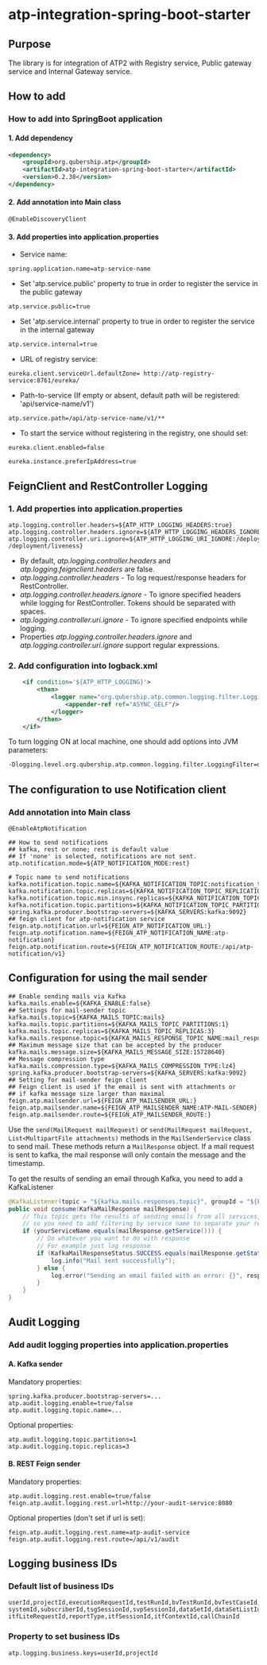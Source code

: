 # atp-integration-spring-boot-starter

## Purpose

The library is for integration of ATP2 with Registry service, Public gateway service and Internal Gateway service.

## How to add

### How to add into SpringBoot application
#### 1. Add dependency

```xml
<dependency>
    <groupId>org.qubership.atp</groupId>
    <artifactId>atp-integration-spring-boot-starter</artifactId>
    <version>0.2.38</version>
</dependency>
```

#### 2. Add annotation into Main class
```text
@EnableDiscoveryClient
```

#### 3. Add properties into application.properties

- Service name:
```properties
spring.application.name=atp-service-name
```

- Set 'atp.service.public' property to true in order to register the service in the public gateway
```properties
atp.service.public=true
```

- Set 'atp.service.internal' property to true in order to register the service in the internal gateway
```properties
atp.service.internal=true
```

- URL of registry service:
```properties
eureka.client.serviceUrl.defaultZone= http://atp-registry-service:8761/eureka/
```

- Path-to-service (If empty or absent, default path will be registered: 'api/service-name/v1')
```properties
atp.service.path=/api/atp-service-name/v1/**
```

- To start the service without registering in the registry, one should set:
```properties
eureka.client.enabled=false
```

```properties
eureka.instance.preferIpAddress=true
```

## FeignClient and RestController Logging
### 1. Add properties into application.properties
```properties
atp.logging.controller.headers=${ATP_HTTP_LOGGING_HEADERS:true}
atp.logging.controller.headers.ignore=${ATP_HTTP_LOGGING_HEADERS_IGNORE:}
atp.logging.controller.uri.ignore=${ATP_HTTP_LOGGING_URI_IGNORE:/deployment/readiness /deployment/liveness}
```

* By default, _atp.logging.controller.headers_ and _atp.logging.feignclient.headers_ are false.
* _atp.logging.controller.headers_ - To log request/response headers for RestController.
* _atp.logging.controller.headers.ignore_ - To ignore specified headers while logging for RestController. Tokens should be separated with spaces.
* _atp.logging.controller.uri.ignore_ - To ignore specified endpoints while logging.
* Properties _atp.logging.controller.headers.ignore_ and _atp.logging.controller.uri.ignore_ support regular expressions.

### 2. Add configuration into logback.xml
```xml
    <if condition='${ATP_HTTP_LOGGING}'>
        <then>
            <logger name="org.qubership.atp.common.logging.filter.LoggingFilter" level="DEBUG" additivity="false">
                <appender-ref ref="ASYNC_GELF"/>
            </logger>
        </then>
    </if>
```

To turn logging ON at local machine, one should add options into JVM parameters:
```bash
-Dlogging.level.org.qubership.atp.common.logging.filter.LoggingFilter=debug
```

## The configuration to use Notification client

### Add annotation into Main class
```text
@EnableAtpNotification
```

```properties
## How to send notifications
## kafka, rest or none; rest is default value
## If 'none' is selected, notifications are not sent.
atp.notification.mode=${ATP_NOTIFICATION_MODE:rest}

# Topic name to send notifications
kafka.notification.topic.name=${KAFKA_NOTIFICATION_TOPIC:notification_topic}
kafka.notification.topic.replicas=${KAFKA_NOTIFICATION_TOPIC_REPLICATION_FACTOR:3}
kafka.notification.topic.min.insync.replicas=${KAFKA_NOTIFICATION_TOPIC_MIN_INSYNC_REPLICATION_FACTOR:3}
kafka.notification.topic.partitions=${KAFKA_NOTIFICATION_TOPIC_PARTITIONS:1}
spring.kafka.producer.bootstrap-servers=${KAFKA_SERVERS:kafka:9092}
## feign client for atp-notification service
feign.atp.notification.url=${FEIGN_ATP_NOTIFICATION_URL:}
feign.atp.notification.name=${FEIGN_ATP_NOTIFICATION_NAME:atp-notification}
feign.atp.notification.route=${FEIGN_ATP_NOTIFICATION_ROUTE:/api/atp-notification/v1}
```

## Configuration for using the mail sender
```properties
## Enable sending mails via Kafka
kafka.mails.enable=${KAFKA_ENABLE:false}
## Settings for mail-sender topic
kafka.mails.topic=${KAFKA_MAILS_TOPIC:mails}
kafka.mails.topic.partitions=${KAFKA_MAILS_TOPIC_PARTITIONS:1}
kafka.mails.topic.replicas=${KAFKA_MAILS_TOPIC_REPLICAS:3}
kafka.mails.response.topic=${KAFKA_MAILS_RESPONSE_TOPIC_NAME:mail_responses}
## Maximum message size that can be accepted by the producer
kafka.mails.message.size=${KAFKA_MAILS_MESSAGE_SIZE:15728640}
## Message compression type
kafka.mails.compression.type=${KAFKA_MAILS_COMPRESSION_TYPE:lz4}
spring.kafka.producer.bootstrap-servers=${KAFKA_SERVERS:kafka:9092}
## Setting for mail-sender feign client
## Feign client is used if the email is sent with attachments or
## if kafka message size larger than maximal
feign.atp.mailsender.url=${FEIGN_ATP_MAILSENDER_URL:}
feign.atp.mailsender.name=${FEIGN_ATP_MAILSENDER_NAME:ATP-MAIL-SENDER}
feign.atp.mailsender.route=${FEIGN_ATP_MAILSENDER_ROUTE:}
```

Use the `send(MailRequest mailRequest)` or `send(MailRequest mailRequest, List<MultipartFile attachments)` methods in the `MailSenderService` class to send mail.
These methods return a `MailResponse` object.
If a mail request is sent to kafka, the mail response will only contain the message and the timestamp.

To get the results of sending an email through Kafka, you need to add a KafkaListener

```java
@KafkaListener(topic = "${kafka.mails.responses.topic}", groupId = "${kafka.mails.responses.group.id}")
public void consume(KafkaMailResponse mailResponse) {
    // This topic gets the results of sending emails from all services, 
    // so you need to add filtering by service name to separate your requests from other services
    if (yourServiceName.equals(mailResponse.getService())) {
        // Do whatever you want to do with response
        // For example just log response
        if (KafkaMailResponseStatus.SUCCESS.equals(mailResponse.getStatus())) {
            log.info("Mail sent successfully");
        } else {
            log.error("Sending an email failed with an error: {}", response.getMessage());
        }
    }    
}
```

## Audit Logging
### Add audit logging properties into application.properties
#### A. Kafka sender

Mandatory properties:
```properties
spring.kafka.producer.bootstrap-servers=...
atp.audit.logging.enable=true/false
atp.audit.logging.topic.name=...
```

Optional properties:
```properties
atp.audit.logging.topic.partitions=1
atp.audit.logging.topic.replicas=3
```
#### B. REST Feign sender

Mandatory properties:
```properties
atp.audit.logging.rest.enable=true/false
feign.atp.audit.logging.rest.url=http://your-audit-service:8080
```

Optional properties (don't set if url is set):
```properties
feign.atp.audit.logging.rest.name=atp-audit-service
feign.atp.audit.logging.rest.route=/api/v1/audit
```

## Logging business IDs
### Default list of business IDs
```properties
userId,projectId,executionRequestId,testRunId,bvTestRunId,bvTestCaseId,environmentId,
systemId,subscriberId,tsgSessionId,svpSessionId,dataSetId,dataSetListId,attributeId,
itfLiteRequestId,reportType,itfSessionId,itfContextId,callChainId
```

### Property to set business IDs
```properties
atp.logging.business.keys=userId,projectId
```
